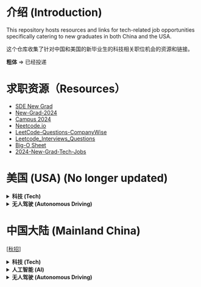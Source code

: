 
# 介绍 (Introduction)

This repository hosts resources and links for tech-related job opportunities specifically catering to new graduates in both China and the USA.

这个仓库收集了针对中国和美国的新毕业生的科技相关职位机会的资源和链接。

**粗体** => 已经投递


# 求职资源（Resources）
- [SDE New Grad](https://jobpulse.fyi/Software-Engineer-NewGrad)
- [New-Grad-2024](https://github.com/ReaVNaiL/New-Grad-2024)
- [Campus 2024](https://campus2024.top/)  
- [Neetcode.io](https://neetcode.io/)
- [LeetCode-Questions-CompanyWise](https://github.com/krishnadey30/LeetCode-Questions-CompanyWise/tree/master)
- [Leetcode_Interviews_Questions](https://github.com/ShenZheng2000/Leetcode_Interviews_Questions)
- [Big-O Sheet](https://github.com/ReaVNaiL/big-o-complexity-cheat-sheet)
- [2024-New-Grad-Tech-Jobs](https://github.com/SimplifyJobs/New-Grad-Positions)

# 美国 (USA) (No longer updated)

<details>
<summary><strong>科技 (Tech)</strong></summary>

- Amazon
- Google
- Nvidia
- Apple
- Microsoft
- **Intel** [[DS](https://intel.wd1.myworkdayjobs.com/en-us/external/job/US-Arizona-Phoenix/College-Graduate---Data-Science--BS-MS-_JR0247231?utm_source=Simplify)]
- **Tiktok** [[MLE](https://careers.tiktok.com/position/7262978927186282810/detail?spread=5MWH5CQ)]
- Veeva [[ASE](https://careers.veeva.com/job/14066697/associate-software-engineer-seeking-2024-grads-pleasanton-ca/)]
- Gecko Robotics [[SE](https://www.geckorobotics.com/careers/apply?gh_jid=5695200003&gh_src=2f1f94f93us)]
- Roblox [[SE](https://careers.roblox.com/jobs/5221252?gh_jid=5221252&gh_src=da92d0c91)]
- **WeRide.ai** [[SE](https://jobs.lever.co/weride/6ee0e3cc-4f36-4224-a9b9-f5e79247ebef)]
- **Scale.ai** [[MLE](https://scale.com/careers/4305880005)]
- Palantir [[PDSE](https://jobs.lever.co/palantir/8dcdb586-46ae-4f94-9d05-7f1989400049)]
- Sentry.io [[SE](https://boards.greenhouse.io/sentry/jobs/5193895)]
- Qualcomm
- Adobe
- Hitachi
- Instabase
- Expedia
- Zoom
- Tableau
- Wayfair
- Netflix
- ZipRecruiter
- Salesforce
- Meta
- Pinterest
- Snapchat
- IBM
- Cisco
- Databricks
- DeepMind
- Airbnb
- Dropbox
- Uber
- Twitter
- LinkedIn
- Intel
- Oracle
- VMware
- Workday
- HP Inc.
- Roku
- Zillow
- W&B
- Voxel51
- Toyota
- Scale AI
- BOSCH
- Hugging Face
- Sama
- Lambda
- Latitude
- Lightning AI
- Adeia
- Rivian
- Manot
- Kitware
- Dataminr
- Digital Divide Data
- Hulu
- Intuit
- Lyft
- Reddit
- Slack
- Stripe
- Twitch
- Yelp
- Generator Motors
- WSC Sports
- 3dMD
- iMerit
- Activeloop
- Alegion
- Labelbox
- Neural Magic
- Superb AI
- Cogito
- Matterport
- Micron
- Synthetaic
- MathWorks
- Carbon Robotics

</details>

<details>
<summary><strong>无人驾驶 (Autonomous Driving)</strong></summary>
  
- **Applied Intuition** [[Jobs](https://www.appliedintuition.com/careers)]
- Waymo
- Cruise
- Zoox
- Aurora Innovation
- Nuro
- Tesla
- Fyusion
- Woven Planet
- Skydio
- Pony AI
- Qcraft
- Xpeng
- Argo AI
- TuSimple
- Motional
- Wayve
- General Motors Company
- Luminar Technologies
- Torc Robotics
- Embark Technology
- RideCell, Inc.
- Velodyne Lidar
- AEye

</details>



# 中国大陆 (Mainland China)

[[秋招]()]

<details>
<summary><strong>科技 (Tech)</strong></summary>

- **腾讯** [[秋招](https://join.qq.com/post.html?query=p_1)]
- **阿里巴巴** [[秋招](https://talent-holding.alibaba.com/campus/position-list?campusType=freshman&)]
- **阿里淘天** [[秋招](https://talent.taotian.com/campus/home)]
- **阿里达摩院** [[秋招](https://joindamo.alibaba.com/campus/position-list?campusType=freshman&lang=zh)]
- **美团** [[秋招](https://zhaopin.meituan.com/web/position?hiringType=1_1,1_3,1_4)]
- **京东** [[秋招](https://campus.jd.com/#/jobs?to=present&type=present)]
- **华为** [[秋招](https://career.huawei.com/reccampportal/portal5/campus-recruitment.html?jobTypes=2#jobList)]    
- **百度** [[秋招](https://talent.baidu.com/jobs/list?recruitType=GRADUATE)]   
- 拼多多 [[秋招](https://careers.pinduoduo.com/campus/grad)]
- **快手** [[秋招](https://campus.kuaishou.cn/#/campus/jobs?pageNum=1&pageSize=10)]
- **携程**  [[秋招](https://campus.ctrip.com/campus-recruitment/trip/37757/#/)]
- 大疆 （网申截止）
- **联想** [[秋招](https://talent.lenovo.com.cn/campus)]
- 美的 [[秋招](https://careers.midea.com/schoolOut/home)]
- **小米** [[秋招](https://hr.xiaomi.com/campus)]
- 新浪 [[秋招](https://app.mokahr.com/campus-recruitment/sina/43536#/jobs?page=1&anchorName=jobsList&project%5B0%5D=100060307)]
- 搜狐 [[秋招](https://app.mokahr.com/campus_apply/sohu/5682#/)]   
- **滴滴出行** [[秋招](https://campus.didiglobal.com/campus_apply/didiglobal/96064#/)]
- **字节跳动** [[秋招](https://jobs.bytedance.com/campus/position?keywords=&category=&location=&project=&type=2&job_hot_flag=&current=1&limit=10&functionCategory=&tag=&spread=9RJJHVT)]
- **高德地图** [[秋招](https://talent.amap.com/campus/position-list?campusType=freshman&lang=zh)] 
- **海康威视** [[秋招](https://campushr.hikvision.com/school?schoolType=nozxf)]  
- **OPPO**  [[秋招](https://careers.oppo.com/university/oppo/campus/post?recruitType=Graduate)]
- **哔哩哔哩** [[秋招](https://jobs.bilibili.com/campus/positions?type=3)]  
- **美图** [[秋招](https://campus.meitu.com/campus-recruitment/meitu/54138/#/jobs?zhineng=82990)]
- 荣耀 [[秋招](https://career.hihonor.com/SU60eea919bef57c1023f6fe78/pb/school.html)]
- **360** [[秋招](https://360campus.zhiye.com/jobs)]
- vivo [[秋招](https://hr.vivo.com/wt/vivo/web/templet1000/index/corpwebPosition1000vivo!gotoPostListForAjax?brandCode=1&useForm=0&recruitType=1&showComp=true)]
- 网易 [[秋招](https://campus.163.com/app/job/position?id=55)]
- 顺丰 [[秋招](https://campus.sf-express.com/#/homePage)]
</details>


<details>
<summary><strong>人工智能 (AI)</strong></summary>

- **科大讯飞** [[秋招](https://campus.iflytek.com/official-pc/jobList?index=3)]
- **旷视科技** [[秋招](https://app.mokahr.com/campus-recruitment/mhr/38642?previewKey=df2fc620d48540cf9acd8b2179efb8f5c8dd3f14e1fc444a8b8d16c431778155#/jobs?project=100052317)]
- 商汤科技 (还未开放）
- **依图科技** [[秋招](https://app.mokahr.com/campus_apply/yitu-inc/3700#/)]
- 云从科技 (还未开放）
- 第四范式 [[秋招](https://app.mokahr.com/campus-recruitment/4paradigm/58145#/)]
- 格灵深瞳 [[秋招](https://www.deepglint.com/joinus)]
- 大恒图像 [[秋招](https://www.daheng-imaging.com/index.php?m=content&c=index&a=lists&catid=29&skeyword=&cityid=79)]
- 寒武纪 [[秋招](https://app.mokahr.com/campus_apply/cambricon/44201#/)]

</details>

<details>
<summary><strong>无人驾驶 (Autonomous Driving)</strong></summary>

- **小马智行** [[秋招](https://ponyai.jobs.feishu.cn/ponycampus)]
- **文远知行** [[秋招](https://app.mokahr.com/campus_apply/jingchi/2137#/)]
- Momenta [[秋招](https://momenta.jobs.feishu.cn/campus/?spread=UUN2S82)]
- 地平线 [[秋招](https://wecruit.hotjob.cn/SU64819a4f2f9d2433ba8b043a/pb/custom.html?parentKey=section_0&pageType=customize_section_0#/)]
- 纵目科技 (还未开放）
- 蔚来汽车 [[秋招](https://nio.jobs.feishu.cn/campus/?keywords=&category=&location=&project=7254481820200159547&type=&job_hot_flag=&current=1&limit=10&functionCategory=&tag=&spread=CDRBT29)]
- 小鹏汽车 [[秋招](https://campus.xiaopeng.com/campus_apply/xiaopeng/22/#/)]
- 驭势科技 [[秋招](https://app.mokahr.com/campus_apply/yushi/3773#/)]
- 易控智驾 [[秋招](https://app.mokahr.com/campus-recruitment/eqhr/39786#/)]
- 轻舟智航 (还未开放）
- 毫末智行 [[秋招](https://career.haomoai.com/campus-recruitment/haomo/44789#/jobs?project=100074055)]
- 元戎启行 [[秋招](https://app.mokahr.com/campus_apply/deeproute/6487#/)]
- AutoX[[秋招](https://app.mokahr.com/campus_apply/autox/6313#/jobs?location=%E6%B7%B1%E5%9C%B3%E5%B8%82)]
- 极氪 [[秋招](https://app.mokahr.com/campus-recruitment/geely/98147?sourceToken=7aece89dc565a56cab5729f0633412eb#/)]

</details>
